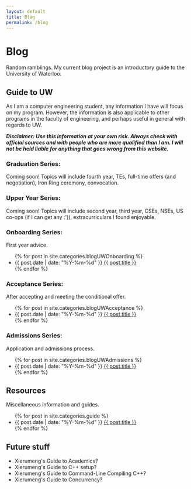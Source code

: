 ```yaml
---
layout: default
title: Blag
permalink: /blog
---
```

# Blog

Random ramblings. My current blog project is an introductory guide to the University of Waterloo.

## Guide to UW

As I am a computer engineering student, any information I have will focus on my program. However, the information is also applicable to other programs in the faculty of engineering, and perhaps useful in general with regards to UW.

***Disclaimer: Use this information at your own risk. Always check with official sources and with people who are more qualified than I am. I will not be held liable for anything that goes wrong from this website.***

### Graduation Series:

Coming soon! Topics will include fourth year, TEs, full-time offers (and negotiation), Iron Ring ceremony, convocation.

### Upper Year Series:

Coming soon! Topics will include second year, third year, CSEs, NSEs, US co-ops (if I can get any :')), extracurriculars I found enjoyable.

### Onboarding Series:

First year advice.

<ul class="post-list archive-ul">
  {% for post in site.categories.blogUWOnboarding %}
    <li class="archive-li">
      {{ post.date | date: "%Y-%m-%d" }} <a class="post-link" href="{{ post.url | prepend: site.baseurl }}">{{ post.title }}</a>
    </li>
  {% endfor %}
  <br>
</ul>

### Acceptance Series:

After accepting and meeting the conditional offer.

<ul class="post-list archive-ul">
  {% for post in site.categories.blogUWAcceptance %}
    <li class="archive-li">
      {{ post.date | date: "%Y-%m-%d" }} <a class="post-link" href="{{ post.url | prepend: site.baseurl }}">{{ post.title }}</a>
    </li>
  {% endfor %}
  <br>
</ul>

### Admissions Series:

Application and admissions process.

<ul class="post-list archive-ul">
  {% for post in site.categories.blogUWAdmissions %}
    <li class="archive-li">
      {{ post.date | date: "%Y-%m-%d" }} <a class="post-link" href="{{ post.url | prepend: site.baseurl }}">{{ post.title }}</a>
    </li>
  {% endfor %}
  <br>
</ul>

## Resources

Miscellaneous information and guides.

<ul class="post-list archive-ul">
  {% for post in site.categories.guide %}
    <li class="archive-li">
      {{ post.date | date: "%Y-%m-%d" }} <a class="post-link" href="{{ post.url | prepend: site.baseurl }}">{{ post.title }}</a>
    </li>
  {% endfor %}
  <br>
</ul>

## Future stuff

* Xierumeng's Guide to Academics?
* Xierumeng's Guide to C++ setup?
* Xierumeng's Guide to Command-Line Compiling C++?
* Xierumeng's Guide to Concurrency?
